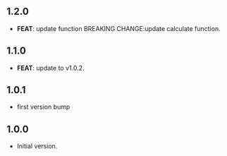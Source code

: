 ## 1.2.0

 - **FEAT**: update function BREAKING CHANGE:update calculate function.

## 1.1.0

 - **FEAT**: update to v1.0.2.

## 1.0.1

 - first version bump

## 1.0.0

- Initial version.
